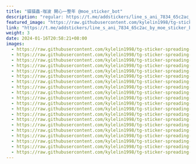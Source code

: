 ```yaml
---
title: "貓貓蟲-咖波 開心一整年 @moe_sticker_bot"
description: "regular: https://t.me/addstickers/line_s_ani_7834_65c2ac_by_moe_sticker_bot"
featured_image: "https://raw.githubusercontent.com/kylelin1998/tg-sticker-spreading-worldwide-images/main/img/9eba3078-7e4b-48a5-bee5-00643ce32663.jpg"
link: "https://t.me/addstickers/line_s_ani_7834_65c2ac_by_moe_sticker_bot"
weight: 3
date: 2024-01-16T20:58:21+08:00
images:
  - https://raw.githubusercontent.com/kylelin1998/tg-sticker-spreading-worldwide-images/main/img/9eba3078-7e4b-48a5-bee5-00643ce32663.jpg
  - https://raw.githubusercontent.com/kylelin1998/tg-sticker-spreading-worldwide-images/main/img/361f4ffc-c19c-4e2c-8ff2-c0e45667aa38.jpg
  - https://raw.githubusercontent.com/kylelin1998/tg-sticker-spreading-worldwide-images/main/img/cdf936fe-01a6-4730-bb5a-f16c1767a19c.jpg
  - https://raw.githubusercontent.com/kylelin1998/tg-sticker-spreading-worldwide-images/main/img/1d04c103-2633-458d-9441-4e6489f8fb74.jpg
  - https://raw.githubusercontent.com/kylelin1998/tg-sticker-spreading-worldwide-images/main/img/7358602f-defb-43b8-8a0b-c1d663af50fc.jpg
  - https://raw.githubusercontent.com/kylelin1998/tg-sticker-spreading-worldwide-images/main/img/cfb3db92-4857-4e4c-86c7-592c1145066a.jpg
  - https://raw.githubusercontent.com/kylelin1998/tg-sticker-spreading-worldwide-images/main/img/aebeb822-4723-4fc9-a860-6605191171bf.jpg
  - https://raw.githubusercontent.com/kylelin1998/tg-sticker-spreading-worldwide-images/main/img/e048e9e4-118d-4895-bde4-bdcf04538f26.jpg
  - https://raw.githubusercontent.com/kylelin1998/tg-sticker-spreading-worldwide-images/main/img/387b3bfd-d7ec-4e25-bd27-73aef2e7192d.jpg
  - https://raw.githubusercontent.com/kylelin1998/tg-sticker-spreading-worldwide-images/main/img/7d5acb48-3830-4e74-adb6-44de8cbb7905.jpg
  - https://raw.githubusercontent.com/kylelin1998/tg-sticker-spreading-worldwide-images/main/img/7e69f1f6-62cb-436a-93bf-b3c9a4bc6059.jpg
  - https://raw.githubusercontent.com/kylelin1998/tg-sticker-spreading-worldwide-images/main/img/360d62e7-7628-409c-a970-d3c0fac49659.jpg
  - https://raw.githubusercontent.com/kylelin1998/tg-sticker-spreading-worldwide-images/main/img/54b76891-0f37-45be-8258-568e6e1bd276.jpg
  - https://raw.githubusercontent.com/kylelin1998/tg-sticker-spreading-worldwide-images/main/img/71d958e8-4d52-47ec-a569-39ad52d5e0e0.jpg
  - https://raw.githubusercontent.com/kylelin1998/tg-sticker-spreading-worldwide-images/main/img/4fca4e03-8deb-49ee-b446-5fd27e46ff59.jpg
  - https://raw.githubusercontent.com/kylelin1998/tg-sticker-spreading-worldwide-images/main/img/1506b229-a077-488f-9f7b-52bca6ba5c08.jpg
  - https://raw.githubusercontent.com/kylelin1998/tg-sticker-spreading-worldwide-images/main/img/28f02825-e6a0-42f9-9542-7f2b875688df.jpg
  - https://raw.githubusercontent.com/kylelin1998/tg-sticker-spreading-worldwide-images/main/img/904e8b7f-4066-4f67-86c0-6c65ffd29816.jpg
  - https://raw.githubusercontent.com/kylelin1998/tg-sticker-spreading-worldwide-images/main/img/f76465f1-28fb-4b0d-a3bd-520290fac31a.jpg
  - https://raw.githubusercontent.com/kylelin1998/tg-sticker-spreading-worldwide-images/main/img/de35c0c3-ba4e-4fe0-8cf4-c1d329d9d265.jpg
---
```

